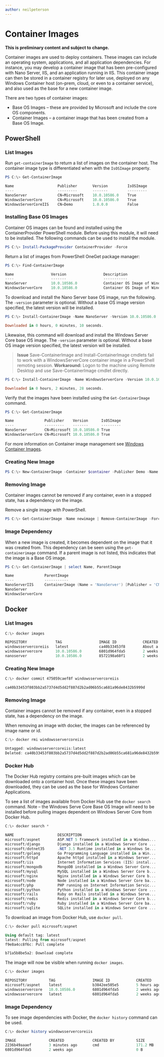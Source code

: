 ```yaml
---
author: neilpeterson
---
```


# Container Images

**This is preliminary content and subject to change.** 

Container images are used to deploy containers. These images can include an operating system, applications, and all application dependencies. For instance, you may develop a container image that has been pre-configured with Nano Server, IIS, and an application running in IIS. This container image can then be stored in a container registry for later use, deployed on any Windows Container host (on-prem, cloud, or even to a container service), and also used as the base for a new container image.

There are two types of container images:

- Base OS Images – these are provided by Microsoft and include the core OS components. 
- Container Images – a container image that has been created from a Base OS Image.

## PowerShell

### List Images <!--1-->

Run `get-containerImage` to return a list of images on the container host. The container image type is differentiated when with the `IsOSImage` property.

```powershell
PS C:\> Get-ContainerImage

Name              		Publisher    	Version      	IsOSImage
----              		---------    	-------      	---------
NanoServer        		CN=Microsoft 	10.0.10586.0 	True
WindowsServerCore 		CN=Microsoft 	10.0.10586.0 	True
WindowsServerCoreIIS 	CN=Demo   		1.0.0.0 		False

```

### Installing Base OS Images

Container OS images can be found and installed using the ContainerProvider PowerShell module. Before using this module, it will need to be installed. The following commands can be used to install the module.

```powershell
PS C:\> Install-PackageProvider ContainerProvider -Force
```

Return a list of images from PowerShell OneGet package manager:
```powershell
PS C:\> Find-ContainerImage

Name                 Version                 Description
----                 -------                 -----------
NanoServer           10.0.10586.0            Container OS Image of Windows Server 2016 Techn...
WindowsServerCore    10.0.10586.0            Container OS Image of Windows Server 2016 Techn...
```

To download and install the Nano Server base OS image, run the following. The `-version` parameter is optional. Without a base OS image version specified, the latest version will be installed.

```powershell
PS C:\> Install-ContainerImage -Name NanoServer -Version 10.0.10586.0

Downloaded in 0 hours, 0 minutes, 10 seconds.
```

Likewaise, this command will download and install the Windows Server Core base OS image. The `-version` parameter is optional. Without a base OS image version specified, the latest version will be installed.

> **Issue** Save-ContainerImage and Install-ContainerImage cmdlets fail to work with a WindowsServerCore container image in a PowerShell remoting session. **Workaround:** Logon to the machine using Remote Desktop and use Save-ContainerImage cmdlet directly.

```powershell
PS C:\> Install-ContainerImage -Name WindowsServerCore -Version 10.0.10586.0

Downloaded in 0 hours, 2 minutes, 28 seconds.
```

Verify that the images have been installed using the `Get-ContainerImage` command.

```powershell
PS C:\> Get-ContainerImage

Name              Publisher    Version      IsOSImage
----              ---------    -------      ---------
NanoServer        CN=Microsoft 10.0.10586.0 True
WindowsServerCore CN=Microsoft 10.0.10586.0 True
```  
For more information on Container image management see [Windows Container Images](../management/manage_images.md).

### Creating New Image <!--1-->

```powershell
PS C:\> New-ContainerImage -Container $container -Publisher Demo -Name DemoImage -Version 1.0
```

### Removing Image <!--1-->

Container images cannot be removed if any container, even in a stopped state, has a dependency on the image.

Remove a single image with PowerShell. 

```powershell
PS C:\> Get-ContainerImage -Name newimage | Remove-ContainerImage -Force
```

### Image Dependency <!--1-->

When a new image is created, it becomes dependent on the image that it was created from. This dependency can be seen using the `get-containerimage` command. If a parent image is not listed, this indicates that the image is a Base OS image.

```powershell
PS C:\> Get-ContainerImage | select Name, ParentImage

Name              ParentImage
----              -----------
NanoServerIIS     ContainerImage (Name = 'NanoServer') [Publisher = 'CN=Microsoft', Version = '10.0.10586.0']
NanoServer
WindowsServerCore
```

## Docker

### List Images <!--2-->

```powershell
C:\> docker images

REPOSITORY             TAG                 IMAGE ID            CREATED              VIRTUAL SIZE
windowsservercoreiis   latest              ca40b33453f8        About a minute ago   44.88 MB
windowsservercore      10.0.10586.0        6801d964fda5        2 weeks ago          0 B
nanoserver             10.0.10586.0        8572198a60f1        2 weeks ago          0 B
```

### Creating New Image <!--2-->

```powershell
C:\> docker commit 475059caef8f windowsservercoreiis

ca40b33453f803bb2a5737d4d5dd2f887d2b2ad06b55ca681a96de8432b5999d
```

### Removing Image <!--2-->

Container images cannot be removed if any container, even in a stopped state, has a dependency on the image.

When removing an image with docker, the images can be referenced by image name or id.

```powershell
C:\> docker rmi windowsservercoreiis

Untagged: windowsservercoreiis:latest
Deleted: ca40b33453f803bb2a5737d4d5dd2f887d2b2ad06b55ca681a96de8432b5999d
```

### Docker Hub

The Docker Hub registry contains pre-built images which can be downloaded onto a container host. Once these images have been downloaded, they can be used as the base for Windows Container Applications.

To see a list of images available from Docker Hub use the `docker search` command. Note – the Windows Serve Core Base OS Image will need to be installed before pulling images dependent on Windows Server Core from Docker Hub.

```powershell
C:\> docker search *

NAME                    DESCRIPTION                                     STARS     OFFICIAL   AUTOMATED
microsoft/aspnet        ASP.NET 5 framework installed in a Windows...   1         [OK]       [OK]
microsoft/django        Django installed in a Windows Server Core ...   1                    [OK]
microsoft/dotnet35      .NET 3.5 Runtime installed in a Windows Se...   1         [OK]       [OK]
microsoft/golang        Go Programming Language installed in a Win...   1                    [OK]
microsoft/httpd         Apache httpd installed in a Windows Server...   1                    [OK]
microsoft/iis           Internet Information Services (IIS) instal...   1         [OK]       [OK]
microsoft/mongodb       MongoDB installed in a Windows Server Core...   1                    [OK]
microsoft/mysql         MySQL installed in a Windows Server Core b...   1                    [OK]
microsoft/nginx         Nginx installed in a Windows Server Core b...   1                    [OK]
microsoft/node          Node installed in a Windows Server Core ba...   1                    [OK]
microsoft/php           PHP running on Internet Information Servic...   1                    [OK]
microsoft/python        Python installed in a Windows Server Core ...   1                    [OK]
microsoft/rails         Ruby on Rails installed in a Windows Serve...   1                    [OK]
microsoft/redis         Redis installed in a Windows Server Core b...   1                    [OK]
microsoft/ruby          Ruby installed in a Windows Server Core ba...   1                    [OK]
microsoft/sqlite        SQLite installed in a Windows Server Core ...   1                    [OK]
```

To download an image from Docker Hub, use `docker pull`.

```powershell
C:\> docker pull microsoft/aspnet

Using default tag: latest
latest: Pulling from microsoft/aspnet
f9e8a4cc8f6c: Pull complete

b71a5b8be5a2: Download complete
```

The image will now be visible when running `docker images`.

```powershell
C:\> docker images

REPOSITORY          TAG                 IMAGE ID            CREATED             VIRTUAL SIZE
microsoft/aspnet    latest              b3842ee505e5        5 hours ago         101.7 MB
windowsservercore   10.0.10586.0        6801d964fda5        2 weeks ago         0 B
windowsservercore   latest              6801d964fda5        2 weeks ago         0 B
```

### Image Dependency <!--2-->

To see image dependencies with Docker, the `docker history` command can be used.

```powershell
C:\> docker history windowsservercoreiis

IMAGE               CREATED             CREATED BY          SIZE                COMMENT
2236b49aaaef        3 minutes ago       cmd                 171.2 MB
6801d964fda5        2 weeks ago                             0 B
```